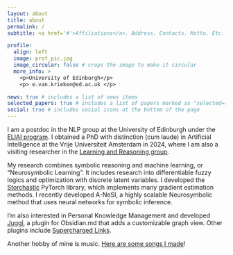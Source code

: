 ```yaml
---
layout: about
title: about
permalink: /
subtitle: <a href='#'>Affiliations</a>. Address. Contacts. Motto. Etc.

profile:
  align: left
  image: prof_pic.jpg
  image_circular: false # crops the image to make it circular
  more_info: >
    <p>University of Edinburgh</p>
    <p> e.van.krieken@ed.ac.uk </p>

news: true # includes a list of news items
selected_papers: true # includes a list of papers marked as "selected={true}"
social: true # includes social icons at the bottom of the page
---
```


I am a postdoc in the NLP group at the University of Edinburgh under the [ELIAI program](https://web.inf.ed.ac.uk/eliai/about). I obtained a PhD with distinction (cum laude) in Artificial Intelligence at the Vrije Universiteit Amsterdam in 2024, where I am also a visiting researcher in the [Learning and Reasoning group](https://lr.cs.vu.nl/).

My research combines symbolic reasoning and machine learning, or “Neurosymbolic Learning”. It includes research into differentiable fuzzy logics and optimization with discrete latent variables. I developed the [Storchastic](https://github.com/HEmile/storchastic) PyTorch library, which implements many gradient estimation methods. I recently developed A-NeSI, a highly scalable Neurosymbolic method that uses neural networks for symbolic inference.

I’m also interested in Personal Knowledge Management and developed [Juggl](https://juggl.io/), a plugin for Obsidian.md that adds a customizable graph view. Other plugins include [Supercharged Links](https://github.com/mdelobelle/obsidian_supercharged_links).

Another hobby of mine is music. [Here are some songs I made](http://emilevankrieken.bandcamp.com/)!